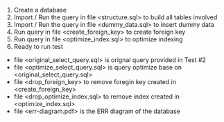 1. Create a database
2. Import / Run the query in file <structure.sql> to build all tables involved
3. Import / Run the query in file <dummy_data.sql> to insert dummy data
4. Run query in file <create_foreign_key> to create foreign key 
5. Run query in file <optimize_index.sql> to optimize indexing
6. Ready to run test

- file <original_select_query.sql> is orignal query provided in Test #2
- file <optimize_select_query.sql> is query optimize base on <original_select_query.sql>
- file <drop_foreign_key> to remove foregin key created in <create_foreign_key>
- file <drop_optimize_index.sql> to remove index created in <optimize_index.sql>
- file <err-diagram.pdf> is the ERR diagram of the database